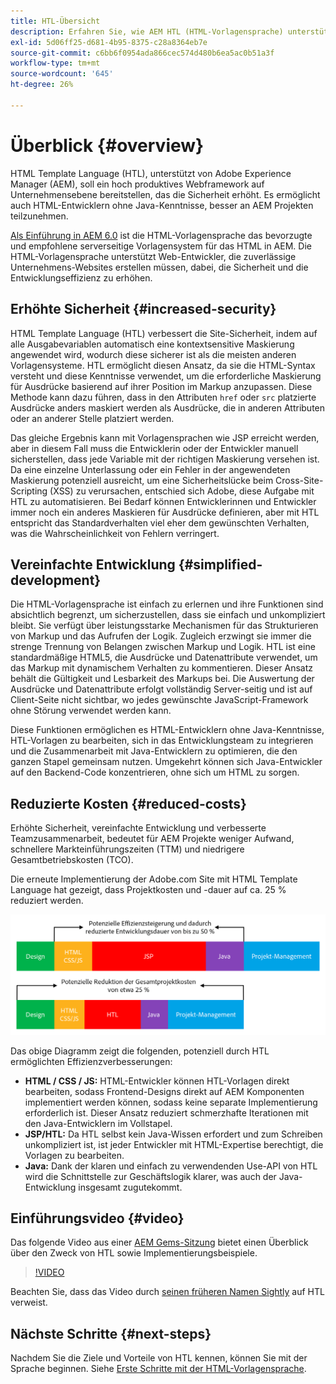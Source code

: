 ```yaml
---
title: HTL-Übersicht
description: Erfahren Sie, wie AEM HTL (HTML-Vorlagensprache) unterstützt, um ein produktives Webframework auf Unternehmensebene bereitzustellen, das die Sicherheit erhöht. Dieses Framework ermöglicht es HTML-Entwicklern ohne Java-Kenntnisse, besser an AEM Projekten teilzunehmen.
exl-id: 5d06ff25-d681-4b95-8375-c28a8364eb7e
source-git-commit: c6bb6f0954ada866cec574d480b6ea5ac0b51a3f
workflow-type: tm+mt
source-wordcount: '645'
ht-degree: 26%

---
```



# Überblick {#overview}

HTML Template Language (HTL), unterstützt von Adobe Experience Manager (AEM), soll ein hoch produktives Webframework auf Unternehmensebene bereitstellen, das die Sicherheit erhöht. Es ermöglicht auch HTML-Entwicklern ohne Java-Kenntnisse, besser an AEM Projekten teilzunehmen.

[Als Einführung in AEM 6.0](history.md) ist die HTML-Vorlagensprache das bevorzugte und empfohlene serverseitige Vorlagensystem für das HTML in AEM. Die HTML-Vorlagensprache unterstützt Web-Entwickler, die zuverlässige Unternehmens-Websites erstellen müssen, dabei, die Sicherheit und die Entwicklungseffizienz zu erhöhen.

## Erhöhte Sicherheit {#increased-security}

HTML Template Language (HTL) verbessert die Site-Sicherheit, indem auf alle Ausgabevariablen automatisch eine kontextsensitive Maskierung angewendet wird, wodurch diese sicherer ist als die meisten anderen Vorlagensysteme. HTL ermöglicht diesen Ansatz, da sie die HTML-Syntax versteht und diese Kenntnisse verwendet, um die erforderliche Maskierung für Ausdrücke basierend auf ihrer Position im Markup anzupassen. Diese Methode kann dazu führen, dass in den Attributen `href` oder `src` platzierte Ausdrücke anders maskiert werden als Ausdrücke, die in anderen Attributen oder an anderer Stelle platziert werden.

Das gleiche Ergebnis kann mit Vorlagensprachen wie JSP erreicht werden, aber in diesem Fall muss die Entwicklerin oder der Entwickler manuell sicherstellen, dass jede Variable mit der richtigen Maskierung versehen ist. Da eine einzelne Unterlassung oder ein Fehler in der angewendeten Maskierung potenziell ausreicht, um eine Sicherheitslücke beim Cross-Site-Scripting (XSS) zu verursachen, entschied sich Adobe, diese Aufgabe mit HTL zu automatisieren. Bei Bedarf können Entwicklerinnen und Entwickler immer noch ein anderes Maskieren für Ausdrücke definieren, aber mit HTL entspricht das Standardverhalten viel eher dem gewünschten Verhalten, was die Wahrscheinlichkeit von Fehlern verringert.

## Vereinfachte Entwicklung {#simplified-development}

Die HTML-Vorlagensprache ist einfach zu erlernen und ihre Funktionen sind absichtlich begrenzt, um sicherzustellen, dass sie einfach und unkompliziert bleibt. Sie verfügt über leistungsstarke Mechanismen für das Strukturieren von Markup und das Aufrufen der Logik. Zugleich erzwingt sie immer die strenge Trennung von Belangen zwischen Markup und Logik. HTL ist eine standardmäßige HTML5, die Ausdrücke und Datenattribute verwendet, um das Markup mit dynamischem Verhalten zu kommentieren. Dieser Ansatz behält die Gültigkeit und Lesbarkeit des Markups bei. Die Auswertung der Ausdrücke und Datenattribute erfolgt vollständig Server-seitig und ist auf Client-Seite nicht sichtbar, wo jedes gewünschte JavaScript-Framework ohne Störung verwendet werden kann.

Diese Funktionen ermöglichen es HTML-Entwicklern ohne Java-Kenntnisse, HTL-Vorlagen zu bearbeiten, sich in das Entwicklungsteam zu integrieren und die Zusammenarbeit mit Java-Entwicklern zu optimieren, die den ganzen Stapel gemeinsam nutzen. Umgekehrt können sich Java-Entwickler auf den Backend-Code konzentrieren, ohne sich um HTML zu sorgen.

## Reduzierte Kosten {#reduced-costs}

Erhöhte Sicherheit, vereinfachte Entwicklung und verbesserte Teamzusammenarbeit, bedeutet für AEM Projekte weniger Aufwand, schnellere Markteinführungszeiten (TTM) und niedrigere Gesamtbetriebskosten (TCO).

Die erneute Implementierung der Adobe.com Site mit HTML Template Language hat gezeigt, dass Projektkosten und -dauer auf ca. 25 % reduziert werden.

![Effizienzsteigerung und Kostensenkung](assets/chlimage_1.png)

Das obige Diagramm zeigt die folgenden, potenziell durch HTL ermöglichten Effizienzverbesserungen:

* **HTML / CSS / JS:** HTML-Entwickler können HTL-Vorlagen direkt bearbeiten, sodass Frontend-Designs direkt auf AEM Komponenten implementiert werden können, sodass keine separate Implementierung erforderlich ist. Dieser Ansatz reduziert schmerzhafte Iterationen mit den Java-Entwicklern im Vollstapel.
* **JSP/HTL:** Da HTL selbst kein Java-Wissen erfordert und zum Schreiben unkompliziert ist, ist jeder Entwickler mit HTML-Expertise berechtigt, die Vorlagen zu bearbeiten.
* **Java:** Dank der klaren und einfach zu verwendenden Use-API von HTL wird die Schnittstelle zur Geschäftslogik klarer, was auch der Java-Entwicklung insgesamt zugutekommt.

## Einführungsvideo {#video}

Das folgende Video aus einer [AEM Gems-Sitzung](https://experienceleague.adobe.com/en/docs/events/experience-manager-gems-recordings/gems2014/aem-introduction-to-htl) bietet einen Überblick über den Zweck von HTL sowie Implementierungsbeispiele.

>[!VIDEO](https://video.tv.adobe.com/v/19504/?quality=9)

Beachten Sie, dass das Video durch [seinen früheren Namen Sightly](history.md) auf HTL verweist.

## Nächste Schritte {#next-steps}

Nachdem Sie die Ziele und Vorteile von HTL kennen, können Sie mit der Sprache beginnen. Siehe [Erste Schritte mit der HTML-Vorlagensprache](getting-started.md).
